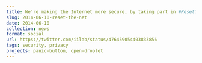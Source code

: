 ```yaml
---
title: We're making the Internet more secure, by taking part in #ResetTheNet
slug: 2014-06-10-reset-the-net
date: 2014-06-10
collection: news
format: social
url: https://twitter.com/iilab/status/476459054403833856
tags: security, privacy
projects: panic-button, open-droplet
---
```



